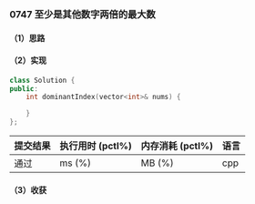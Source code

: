 ### 0747 至少是其他数字两倍的最大数

#### （1）思路

#### （2）实现

```cpp
class Solution {
public:
    int dominantIndex(vector<int>& nums) {

    }
};
```

| 提交结果 | 执行用时 (pctl%) | 内存消耗 (pctl%) | 语言 |
|:---------|:-----------------|:-----------------|:-----|
| 通过     |  ms (%)   |  MB (%)  | cpp  |

#### （3）收获
